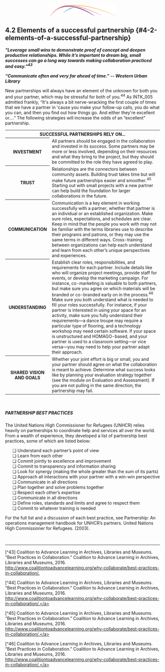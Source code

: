 <div style="text-align:center"><img src="/logo/Connectedlib-Logo-Graph.png"></div>

## 4.2 Elements of a successful partnership {#4-2-elements-of-a-successful-partnership}

**_"Leverage small wins to demonstrate proof of concept and deepen productive relationships. While it’s important to dream big, small successes can go a long way towards making collaboration practiced and easy."<sup>43</sup>_**

**_“Communicate often and very far ahead of time.” -- Western Urban Library_**

New partnerships will always have an element of the unknown for both you and your partner, which may be stressful for both of you.<sup>44</sup> As INTK_005 admitted frankly, “It&#039;s always a bit nerve-wracking the first couple of times that we have a partner in &#039;cause you make your follow-up calls, you do what you can, and then you find out how things go. And either they&#039;re excellent or....” The following strategies will increase the odds of an “excellent” partnership.
<br>
<table class="heading-cell6 no-common-style"><tr><th colspan="2">SUCCESSFUL PARTNERSHIPS RELY ON...</th></tr><tr class="row1"><th>INVESTMENT</th><td>All partners should be engaged in the collaboration and invested in its success. Some partners may be more or less involved, depending on their resources and what they bring to the project, but they should be committed to the role they have agreed to play.</td></tr><tr class="row2"><th>TRUST</th><td>Relationships are the connectors between community assets. Building trust takes time but will make future partnerships easier and smoother.<sup>45</sup> Starting out with small projects with a new partner can help build the foundation for larger collaborations in the future.</td></tr><tr class="row3"><th>COMMUNICATION</th><td>Communication is a key element in working successfully with a partner, whether that partner is an individual or an established organization. Make sure roles, expectations, and schedules are clear. Keep in mind that the people you work with may not be familiar with the terms libraries use to describe their programs and patrons, or they may use the same terms in different ways. Cross-training between organizations can help each understand and learn from each other’s unique perspectives and experiences. </td></tr><tr class="row4"><th>UNDERSTANDING</th><td>Establish clear roles, responsibilities, and requirements for each partner. Include details like who will organize project meetings, provide staff for events, or develop the marketing campaign. For instance, co-marketing is valuable to both partners, but make sure you agree on which materials will be branded or co-branded early on in the process.<sup>46</sup><br/>Make sure you both understand what is needed to fill your roles successfully. For instance, if your partner is interested in using your space for an activity, make sure you fully understand their requirements—a dance troupe may require a particular type of flooring, and a technology workshop may need certain software. If your space is unstructured and HOMAGO-based, and your partner is used to a classroom setting—or vice versa—you may need to help your partner adapt their approach.
  </td></tr><tr class="row5"><th>SHARED VISION AND GOALS</th><td>Whether your joint effort is big or small, you and your partner should agree on what the collaboration is meant to achieve. Determine what success looks like by planning your evaluation strategy together (see the module on Evaluation and Assessment). If you are not pulling in the same direction, the partnership may fail.</td></tr></table>
<br>


<div class="table-format1"><span class="title"><h5>PARTNERSHIP BEST PRACTICES  </h5></span><p>The United Nations High Commissioner for Refugees (UNHCR) relies heavily on partnerships to coordinate help and services all over the world. From a wealth of experience, they developed a list of partnership best practices, some of which are listed below: </p><ul>❏ Understand each partner’s point of view<br>❏ Learn from each other <br>❏ Commit jointly to excellence and improvement <br>❏ Commit to transparency and information sharing <br>❏ Look for synergy (making the whole greater than the sum of its parts)<br>❏ Approach all interactions with your partner with a win-win perspective <br>❏ Communicate in all directions <br>❏ Plan together and solve problems together<br>❏ Respect each other’s expertise<br>❏ Communicate in all directions <br>❏ Define roles, standards and limits and agree to respect them<br>❏ Commit to whatever training is needed</ul><p>For the full list and a discussion of each best practice, see Partnership: An operations management handbook for UNHCR’s partners. United Nations High Commissioner for Refugees. (2003).</p></div>
<br>

<hr>
[^43] Coalition to Advance Learning in Archives, Libraries and Museums. “Best Practices in Collaboration.” Coalition to Advance Learning in Archives, Libraries and Museums, 2016. <a href="http://www.coalitiontoadvancelearning.org/why-collaborate/best-practices-in-collaboration/">http://www.coalitiontoadvancelearning.org/why-collaborate/best-practices-in-collaboration/.</a>

[^44] Coalition to Advance Learning in Archives, Libraries and Museums. “Best Practices in Collaboration.” Coalition to Advance Learning in Archives, Libraries and Museums, 2016. <a href="http://www.coalitiontoadvancelearning.org/why-collaborate/best-practices-in-collaboration/">http://www.coalitiontoadvancelearning.org/why-collaborate/best-practices-in-collaboration/.</a>

[^45] Coalition to Advance Learning in Archives, Libraries and Museums. “Best Practices in Collaboration.” Coalition to Advance Learning in Archives, Libraries and Museums, 2016. <a href="http://www.coalitiontoadvancelearning.org/why-collaborate/best-practices-in-collaboration/">http://www.coalitiontoadvancelearning.org/why-collaborate/best-practices-in-collaboration/.</a>

[^46] Coalition to Advance Learning in Archives, Libraries and Museums. “Best Practices in Collaboration.” Coalition to Advance Learning in Archives, Libraries and Museums, 2016. <a href="http://www.coalitiontoadvancelearning.org/why-collaborate/best-practices-in-collaboration/">http://www.coalitiontoadvancelearning.org/why-collaborate/best-practices-in-collaboration/.</a>